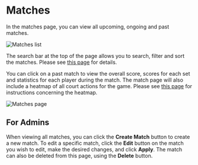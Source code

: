 # Matches

In the matches page, you can view all upcoming, ongoing and past matches.

![Matches list](/help/match-list.png)

The search bar at the top of the page allows you to search, filter and sort the
matches. Please see [this page](/app/help/search-and-sort) for details.

You can click on a past match to view the overall score, scores for each set and
statistics for each player during the match. The match page will also include a
heatmap of all court actions for the game. Please see
[this page](/app/help/heatmap) for instructions concerning the heatmap.

![Matches page](/help/match-page.png)

## For Admins

When viewing all matches, you can click the **Create Match** button to create a
new match. To edit a specific match, click the **Edit** button on the match you
wish to edit, make the desired changes, and click **Apply**. The match can also
be deleted from this page, using the **Delete** button.

